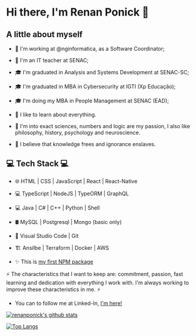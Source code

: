 # Hi there, I'm Renan Ponick 👋

## A little about myself

- 💼 I'm working at @nginformatica, as a Software Coordinator;
- 💼 I'm an IT teacher at SENAC;
- 🎓 I'm graduated in Analysis and Systems Development at SENAC-SC;
- 🎓 I'm graduated in MBA in Cybersecurity at IGTI (Xp Educação);
- 🎓 I'm doing my MBA in People Management at SENAC (EAD);

- 🌱 I like to learn about everything.
- 🔭 I'm into exact sciences, numbers and logic are my passion, I also like philosophy, history, psychology and neuroscience.
- 💬 I believe that knowledge frees and ignorance enslaves.

## 💻 Tech Stack 💻
 
- 🌐 HTML | CSS | JavaScript | React | React-Native
- 💻 TypeScript | NodeJS | TypeORM | GraphQL
- 💻 Java | C# | C++ | Python | Shell
- 🛢 MySQL | Postgresql | Mongo (basic only) 
- 🔧 Visual Studio Code | Git
- :building_construction: Ansilbe | Terraform | Docker | AWS

- ✨ This is [my first NPM package](https://www.npmjs.com/package/lib-anonymization)

⚡ The characteristics that I want to keep are: commitment, passion, fast learning and dedication with everything I work with. I'm always working to improve these characteristics in me. ⚡

- You can to follow me at Linked-In, <a href="https://www.linkedin.com/in/renan-ponick-9107a5174//">I'm here!</a>

[![renanponick's github stats](https://github-readme-stats.vercel.app/api?username=renanponick&show_icons=true&&theme=radical&hide=["contribs","issues"])](https://github.com/renanponick)

[![Top Langs](https://github-readme-stats-git-masterrstaa-rickstaa.vercel.app/api/top-langs/?username=renanponick&show_icons=true&theme=radical)](https://github.com/anuraghazra/github-readme-stats)
